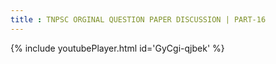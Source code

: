```yaml
---
title : TNPSC ORGINAL QUESTION PAPER DISCUSSION | PART-16
---
```






{% include youtubePlayer.html id='GyCgi-qjbek' %}
